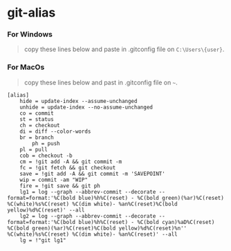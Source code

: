# git-alias

### For Windows
>copy these lines below and paste in .gitconfig file on `C:\Users\{user}`.

### For MacOs
>copy these lines below and past in .gitconfig file on `~`.


```
[alias]
	hide = update-index --assume-unchanged
	unhide = update-index --no-assume-unchanged
	co = commit
	st = status
	ch = checkout
	di = diff --color-words
	br = branch
    	ph = push
	pl = pull
	cob = checkout -b
	cm = !git add -A && git commit -m
	fc = !git fetch && git checkout
	save = !git add -A && git commit -m 'SAVEPOINT'
	wip = commit -am "WIP"
	fire = !git save && git ph 
	lg1 = log --graph --abbrev-commit --decorate --format=format:'%C(bold blue)%h%C(reset) - %C(bold green)(%ar)%C(reset) %C(white)%s%C(reset) %C(dim white)- %an%C(reset)%C(bold yellow)%d%C(reset)' --all
	lg2 = log --graph --abbrev-commit --decorate --format=format:'%C(bold blue)%h%C(reset) - %C(bold cyan)%aD%C(reset) %C(bold green)(%ar)%C(reset)%C(bold yellow)%d%C(reset)%n''          %C(white)%s%C(reset) %C(dim white)- %an%C(reset)' --all
	lg = !"git lg1"
  ```
